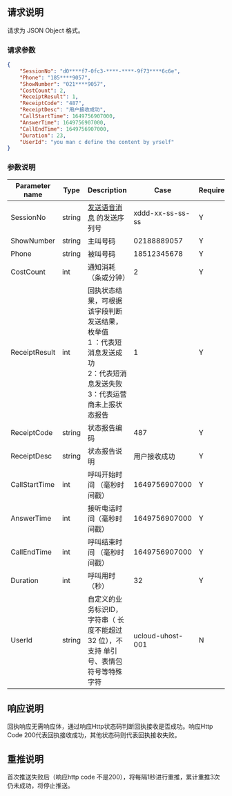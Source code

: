 ## 请求说明
请求为 JSON Object 格式。
### 请求参数

```json
{
    "SessionNo": "d0****f7-0fc3-****-****-9f73****6c6e",
    "Phone": "185****9057",
    "ShowNumber": "021****9057",
    "CostCount": 2,
    "ReceiptResult": 1, 
    "ReceiptCode": "487",
    "ReceiptDesc": "用户接收成功",
    "CallStartTime": 1649756907000,
    "AnswerTime": 1649756907000,
    "CallEndTime": 1649756907000,
    "Duration": 23,
    "UserId": "you man c define the content by yrself"
}
```

### 参数说明

| Parameter name | Type   | Description                                                                                                                | Case             | Required |
| -------------- | ------ | -------------------------------------------------------------------------------------------------------------------------- | ---------------- | -------- |
| SessionNo         | string | [发送语音消息](https://docs.ucloud.cn/api/uvms-api/send_uvms_message) 的发送序列号                                         | xddd-xx-ss-ss-ss | Y        |
| ShowNumber     | string | 主叫号码                                                                                                                   | 02188889057      | Y        |
| Phone          | string | 被叫号码                                                                                                                   | 18512345678      | Y        |
| CostCount      | int    | 通知消耗（条或分钟）                                                                                                       | 2                | Y        |
| ReceiptResult  | int    | 回执状态结果，可根据该字段判断发送结果，枚举值 <br>1 ：代表短消息发送成功 <br>2：代表短消息发送失败 <br>3：代表运营商未上报状态报告 | 1                | Y        |
| ReceiptCode    | string | 状态报告编码                                                                                                               | 487          | Y        |
| ReceiptDesc    | string | 状态报告说明                                                                                                               | 用户接收成功     | Y        |
| CallStartTime  | int    | 呼叫开始时间 （毫秒时间戳）                                                                                                | 1649756907000    | Y        |
| AnswerTime     | int    | 接听电话时间（毫秒时间戳）                                                                                                 | 1649756907000    | Y        |
| CallEndTime    | int    | 呼叫结束时间 （毫秒时间戳）                                                                                                | 1649756907000    | Y        |
| Duration       | int    | 呼叫用时（秒）                                                                                                             | 32               | Y        |
| UserId         | string | 自定义的业务标识ID，字符串（ 长度不能超过32 位），不支持 单引号、表情包符号等特殊字符                                      | ucloud-uhost-001 | N        |

## 响应说明
回执响应无需响应体，通过响应Http状态码判断回执接收是否成功。响应Http Code 200代表回执接收成功，其他状态码则代表回执接收失败。


## 重推说明

首次推送失败后（响应http code 不是200），将每隔1秒进行重推，累计重推3次仍未成功，将停止推送。


